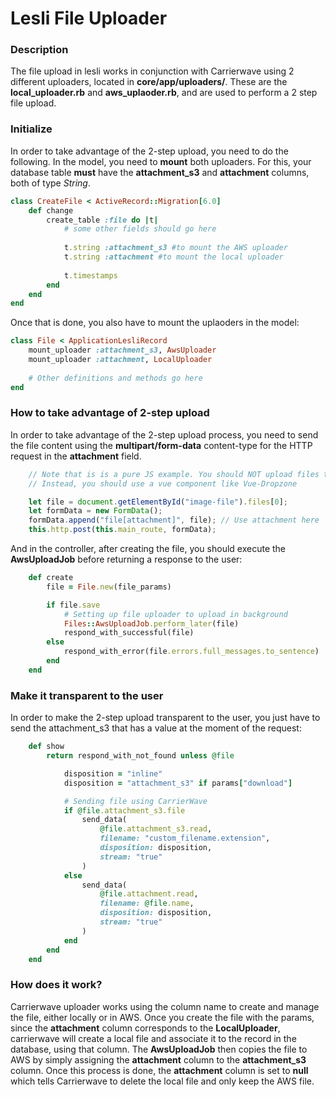 #  Lesli File Uploader


### Description
The file upload in lesli works in conjunction with Carrierwave using 2 different uploaders, located in **core/app/uploaders/**. These are the **local_uploader.rb** and **aws_uplaoder.rb**, and are used to perform a 2 step file upload.


### Initialize
In order to take advantage of the 2-step upload, you need to do the following. In the model, you need to **mount** both uploaders. For this, your database table **must** have the **attachment_s3** and **attachment** columns, both of type *String*.

```ruby
class CreateFile < ActiveRecord::Migration[6.0]
	def change
		create_table :file do |t|
			# some other fields should go here
			
			t.string :attachment_s3 #to mount the AWS uploader
			t.string :attachment #to mount the local uploader
			
			t.timestamps
		end
	end
end
```

Once that is done, you also have to mount the uplaoders in the model:

```ruby
class File < ApplicationLesliRecord
	mount_uploader :attachment_s3, AwsUploader
	mount_uploader :attachment, LocalUploader
	
	# Other definitions and methods go here
end
```

### How to take advantage of 2-step upload

In order to take advantage of the 2-step upload process, you need to send the file content using the **multipart/form-data** content-type for the HTTP request in the **attachment** field.

```javascript
	// Note that is is a pure JS example. You should NOT upload files this way.
	// Instead, you should use a vue component like Vue-Dropzone

	let file = document.getElementById("image-file").files[0];
	let formData = new FormData();
	formData.append("file[attachment]", file); // Use attachment here
	this.http.post(this.main_route, formData);
```

And in the controller, after creating the file, you should execute the **AwsUploadJob**
before returning a response to the user:

```ruby
	def create
		file = File.new(file_params)

		if file.save
			# Setting up file uploader to upload in background
			Files::AwsUploadJob.perform_later(file)
			respond_with_successful(file)
		else
			respond_with_error(file.errors.full_messages.to_sentence)
		end
	end
```

### Make it transparent to the user
In order to make the 2-step upload transparent to the user, you just have to send the attachment_s3 that has a value at the moment of the request:

```ruby
	def show
		return respond_with_not_found unless @file

			disposition = "inline"
			disposition = "attachment_s3" if params["download"]

			# Sending file using CarrierWave
			if @file.attachment_s3.file
				send_data(
                    @file.attachment_s3.read,
                    filename: "custom_filename.extension",
                    disposition: disposition,
                    stream: "true"
                )
			else
				send_data(
                    @file.attachment.read, 
                    filename: @file.name, 
                    disposition: disposition, 
                    stream: "true"
                )
			end
		end
	end
```

### How does it work?

Carrierwave uploader works using the column name to create and manage the file, either locally or in AWS. Once you create the file with the params, since the **attachment** column corresponds to the **LocalUploader**, carrierwave will create a local file and associate it to the record in the database, using that column. The **AwsUploadJob** then copies the file to AWS by simply assigning the **attachment** column to the **attachment_s3** column. Once this process is done, the **attachment** column is set to **null** which tells Carrierwave to delete the local file and only keep the AWS file.
